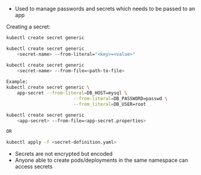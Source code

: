 - Used to manage passwords and secrets which needs to be passed to an app

Creating a secret:

```bash
kubectl create secret generic

kubectl create secret generic 
	<secret-name> --from-literal="<key>=<value>" 

kubectl create secret generic 
	<secret-name> --from-file=<path-to-file>
	
Example:
kubectl create secret generic \
	app-secret --from-literal=DB_HOST=mysql \
						 --from-literal=DB_PASSWORD=passwd \
						 --from_literal=DB_USER=root

kubectl create secret generic 
	<app-secret> --from-file=<app-secret.properties>

OR

kubectl apply -f <secret-definition.yaml>

```


- Secrets are not encrypted but encoded
- Anyone able to create pods/deployments in the same namespace can access secrets